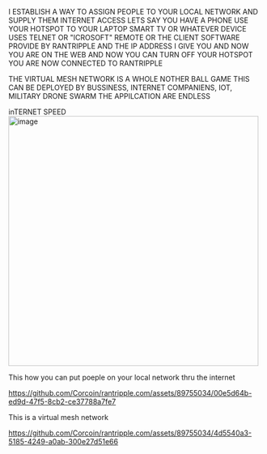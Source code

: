 I ESTABLISH A WAY TO ASSIGN PEOPLE TO YOUR LOCAL NETWORK AND SUPPLY THEM INTERNET ACCESS 
LETS SAY YOU HAVE A PHONE USE YOUR HOTSPOT TO YOUR LAPTOP SMART TV OR WHATEVER DEVICE USES TELNET OR 
"ICROSOFT" REMOTE OR THE CLIENT SOFTWARE PROVIDE BY RANTRIPPLE AND THE IP ADDRESS I GIVE YOU 
AND NOW YOU ARE ON THE WEB AND NOW YOU CAN TURN OFF YOUR HOTSPOT YOU ARE NOW CONNECTED TO RANTRIPPLE 

THE VIRTUAL MESH NETWORK IS A WHOLE NOTHER BALL GAME THIS CAN BE DEPLOYED BY BUSSINESS, INTERNET COMPANIENS, IOT,
MILITARY DRONE SWARM THE APPILCATION ARE ENDLESS

inTERNET SPEED
<img width="494" alt="image" src="https://github.com/Corcoin/rantripple.com/assets/89755034/e7927bb3-28d0-44fe-ba4e-a6541fb7739d">


This how you can put poeple on your local network thru the internet

https://github.com/Corcoin/rantripple.com/assets/89755034/00e5d64b-ed9d-47f5-8cb2-ce37788a7fe7



This is a virtual mesh network

https://github.com/Corcoin/rantripple.com/assets/89755034/4d5540a3-5185-4249-a0ab-300e27d51e66

